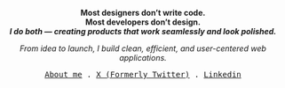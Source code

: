 <p align="center">
  <strong>Most designers don’t write code.<br>
  Most developers don’t design.<br>
  <span> <em>I do both — creating products that work seamlessly and look polished.</em> </span>
  </strong>
</p>

<p align="center">
  <em>From idea to launch, I build clean, efficient, and user-centered web applications.</em>
</p>


<p align="center">
  <samp>
    <a href="https://7xmohamed.com/about">About me</a> .
    <a href="https://x.com/7xmohamedd">X (Formerly Twitter)</a> .
    <a href="https://www.linkedin.com/in/7xmohamed">Linkedin</a>
  </samp>
</p>
